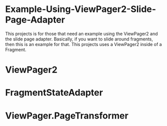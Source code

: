 # Example-Using-ViewPager2-Slide-Page-Adapter

This projects is for those that need an example using the ViewPager2 and the slide page adapter. Basically, if you want to slide around fragments, 
then this is an example for that. This projects uses a ViewPager2 inside of a Fragment.

# ViewPager2
# FragmentStateAdapter
# ViewPager.PageTransformer
